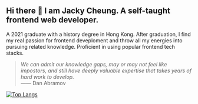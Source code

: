 ## Hi there 👋 I am Jacky Cheung. A self-taught frontend web developer.

A 2021 graduate with a history degree in Hong Kong. After graduation, I find my real passion for frontend deveploment and throw all my energies into pursuing related knowledge. Proficient in using popular frontend tech stacks. 

> _We can admit our knowledge gaps, may or may not feel like impostors, and still have deeply valuable expertise that takes years of hard work to develop._ <br>—— Dan Abramov

[![Top Langs](https://github-readme-stats-bay-five-43.vercel.app/api/top-langs/?username=jackykh&layout=compact)](https://github.com/anuraghazra/github-readme-stats)
